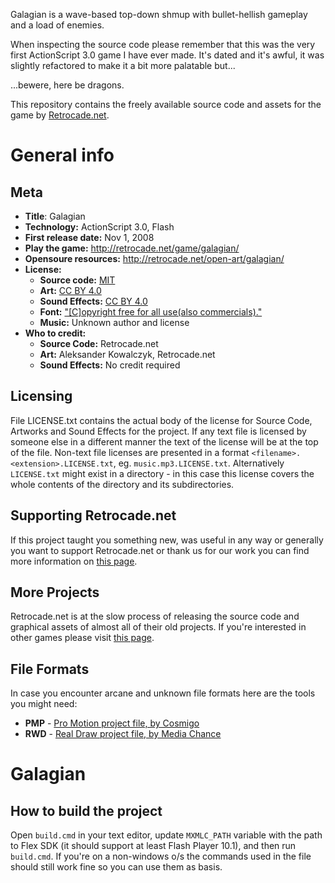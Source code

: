 Galagian is a wave-based top-down shmup with bullet-hellish gameplay and a load of enemies.

When inspecting the source code please remember that this was the very first ActionScript 3.0 game I have ever made. It's dated and it's awful, it was slightly refactored to make it a bit more palatable but...

...bewere, here be dragons.

This repository contains the freely available source code and assets for the game by [Retrocade.net](http://retrocade.net).

# General info

## Meta

 * **Title**: Galagian
 * **Technology:** ActionScript 3.0, Flash
 * **First release date:** Nov 1, 2008
 * **Play the game:** http://retrocade.net/game/galagian/
 * **Opensoure resources:** http://retrocade.net/open-art/galagian/
 * **License:**
   * **Source code:** [MIT](https://opensource.org/licenses/MIT)
   * **Art:** [CC BY 4.0](https://creativecommons.org/licenses/by/4.0/legalcode)
   * **Sound Effects:** [CC BY 4.0](https://creativecommons.org/licenses/by/4.0/legalcode)
   * **Font:** ["[C]opyright free for all use(also commercials)."](http://www.dafont.com/goca-logotype-beta.font)
   * **Music:** Unknown author and license
 * **Who to credit:**
   * **Source Code:** Retrocade.net
   * **Art:** Aleksander Kowalczyk, Retrocade.net
   * **Sound Effects:** No credit required

## Licensing

File LICENSE.txt contains the actual body of the license for Source Code, Artworks and Sound Effects for the project. If any text file is licensed by someone else in a different manner the text of the license will be at the top of the file. Non-text file licenses are presented in a format `<filename>.<extension>.LICENSE.txt`, eg. `music.mp3.LICENSE.txt`. Alternatively `LICENSE.txt` might exist in a directory - in this case this license covers the whole contents of the directory and its subdirectories. 

## Supporting Retrocade.net

If this project taught you something new, was useful in any way or generally you want to support Retrocade.net or thank us for our work you can find more information on [this page](http://retrocade.net/how-to-support-retrocade-net/).

## More Projects

Retrocade.net is at the slow process of releasing the source code and graphical assets of almost all of their old projects. If you're interested in other games please visit [this page](http://retrocade.net/open-art/).

## File Formats

In case you encounter arcane and unknown file formats here are the tools you might need:

 * **PMP** - [Pro Motion project file, by Cosmigo](http://www.cosmigo.com/promotion/index.php)
 * **RWD** - [Real Draw project file, by Media Chance](http://www.mediachance.com/realdraw/)

# Galagian

## How to build the project

Open `build.cmd` in your text editor, update `MXMLC_PATH` variable with the path to Flex SDK (it should support at least Flash Player 10.1), and then run `build.cmd`. If you're on a non-windows o/s the commands used in the file should still work fine so you can use them as basis.

